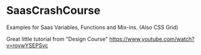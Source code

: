 # SaasCrashCourse

Examples for Saas Variables, Functions and Mix-ins. (Also CSS Grid)

Great little tutorial from "Design Course"
https://www.youtube.com/watch?v=roywYSEPSvc
